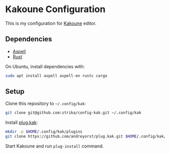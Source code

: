# Kakoune Configuration

This is my configuration for [Kakoune](http://kakoune.org/) editor.

## Dependencies

- [Aspell](http://aspell.net/)
- [Rust](https://www.rust-lang.org/)

On Ubuntu, install dependencies with:

```bash
sudo apt install aspell aspell-en rustc cargo
```

## Setup

Clone this repository to `~/.config/kak`:

```bash
git clone git@github.com:strika/config-kak.git ~/.config/kak
```

Install [plug.kak](https://github.com/andreyorst/plug.kak):

```bash
mkdir -p $HOME/.config/kak/plugins
git clone https://github.com/andreyorst/plug.kak.git $HOME/.config/kak/plugins/plug.kak
```

Start Kakoune and run `plug-install` command.
